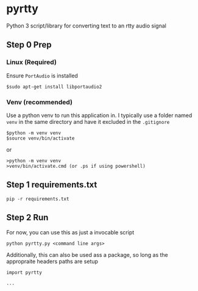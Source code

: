 # pyrtty
Python 3 script/library for converting text to an rtty audio signal

## Step 0 Prep

### Linux (Required)
Ensure `PortAudio` is installed
```
$sudo apt-get install libportaudio2
```

### Venv (recommended)

Use a python venv to run this application in. I typically use a folder named `venv` in the same directory and have it excluded in the `.gitignore`
```
$python -m venv venv
$source venv/bin/activate
```
or
```
>python -m venv venv
>venv/bin/activate.cmd (or .ps if using powershell)
```
## Step 1 requirements.txt
```
pip -r requirements.txt
```

## Step 2 Run
For now, you can use this as just a invocable script
```
python pyrtty.py <command line args>
```

Additionally, this can also be used ass a package, so long as the appropraite headers paths are setup
```
import pyrtty

...
```

